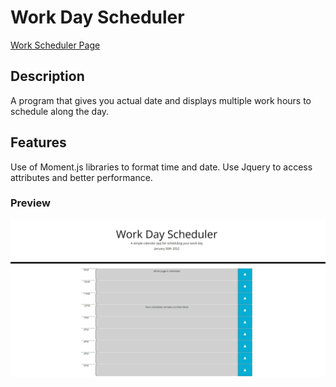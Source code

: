 # Work Day Scheduler 

[Work Scheduler Page](https://luise115.github.io/WorkDayScheduler/)

## Description 

A program that gives you actual date and displays multiple work hours to schedule along the day. 

## Features 

Use of Moment.js libraries to format time and date.
Use Jquery to access attributes and better performance.

### Preview
![Page preview](./assets/images/preview1.jpg)
